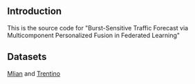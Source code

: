 ## Introduction 
This is the source code for "Burst-Sensitive Traffic Forecast via Multicomponent Personalized Fusion in Federated Learning"

## Datasets
[Mlian](https://drive.google.com/file/d/1aKh1icdmK9ho3mOZiNg593ivgIeycWKz/view) and [Trentino](https://drive.google.com/file/d/1R-hrUVS1TY6Eec6k6aN_ce4u56LeYNHv/view)
